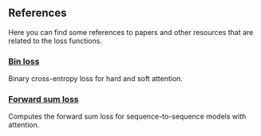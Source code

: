 ## References

Here you can find some references to papers and other resources that are related to the loss functions.

### [Bin loss](./bin_loss.md)

Binary cross-entropy loss for hard and soft attention.

### [Forward sum loss](./forward_sum_loss.md)

Computes the forward sum loss for sequence-to-sequence models with attention.
